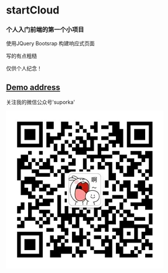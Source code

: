 # startCloud

### 个人入门前端的第一个小项目

使用JQuery Bootsrap 构建响应式页面

写的有点粗糙

仅供个人纪念！

[Demo address](https://zxpsuper.github.io/startCloud/html/startcloud.html)
-----------------------------------------------------------------------------------------------------

关注我的微信公众号'suporka'


![小皮咖](https://raw.githubusercontent.com/zxpsuper/picture/master/suporka.jpg)
